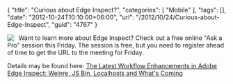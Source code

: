 {
	"title": "Curious about Edge Inspect?",
	"categories": [
		"Mobile"
	],
	"tags": [],
	"date": "2012-10-24T10:10:00+06:00",
	"url": "/2012/10/24/Curious-about-Edge-Inspect",
	"guid": "4767"
}

<img src="http://www.raymondcamden.com/images/inspect.png" style="float:left;margin-right: 10px" /> Want to learn more about Edge Inspect? Check out a free online "Ask a Pro" session this Friday. The session is free, but you need to register ahead of time to get the URL to the meeting for Friday. 

Details may be found here: <a href="http://www.adobe.com/cfusion/event/index.cfm?event=detail&id=2008488&loc=en_us">The Latest Workflow Enhancements in Adobe Edge Inspect: Weinre, JS Bin, Localhosts and What's Coming</a>

<br clear="left" />
